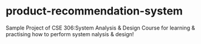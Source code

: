 # product-recommendation-system

Sample Project of CSE 306:System Analysis & Design Course for learning & practising how to perform system nalysis & design!